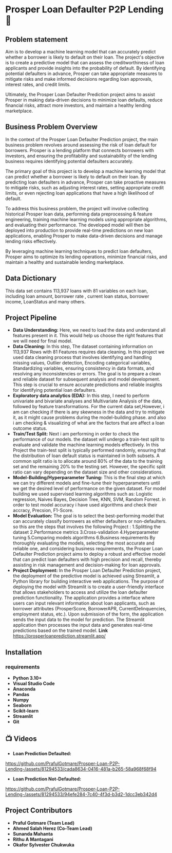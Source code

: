 # Prosper Loan Defaulter P2P Lending 🏦

## Problem statement 

Aim is to develop a machine learning model that can accurately predict whether a borrower is likely to default on their loan.
The project's objective is to create a predictive model that can assess the creditworthiness of loan applicants and provide insights into the probability of default. By identifying potential defaulters in advance, Prosper can take appropriate measures to mitigate risks and make informed decisions regarding loan approvals, interest rates, and credit limits.

Ultimately, the Prosper Loan Defaulter Prediction project aims to assist Prosper in making data-driven decisions to minimize loan defaults, reduce financial risks, attract more investors, and maintain a healthy lending marketplace.

## Business Problem Overview

In the context of the Prosper Loan Defaulter Prediction project, the main business problem revolves around assessing the risk of loan default for borrowers. Prosper is a lending platform that connects borrowers with investors, and ensuring the profitability and sustainability of the lending business requires identifying potential defaulters accurately.

The primary goal of this project is to develop a machine learning model that can predict whether a borrower is likely to default on their loan. By predicting loan defaulters in advance, Prosper can take proactive measures to mitigate risks, such as adjusting interest rates, setting appropriate credit limits, or even rejecting loan applications that have a high likelihood of default.

To address this business problem, the project will involve collecting historical Prosper loan data, performing data preprocessing & feature engineering, training machine learning models using appropriate algorithms, and evaluating their performance. The developed model will then be deployed into production to provide real-time predictions on new loan applications, enabling Prosper to make data-driven decisions and manage lending risks effectively.

By leveraging machine learning techniques to predict loan defaulters, Prosper aims to optimize its lending operations, minimize financial risks, and maintain a healthy and sustainable lending marketplace.

## Data Dictionary

This data set contains 113,937 loans with 81 variables on each loan, including loan amount, borrower rate , current loan status, borrower income, LoanStatus and many others.

## Project Pipeline

- **Data Understanding:** Here, we need to load the data and understand all features present in it. This would help us choose the right features that we will need for final model.
- **Data Cleaning:** In this step, The dataset containing information on 113,937 Rows with 81 Features requires data cleaning. In this project we used data cleaning process that involves identifying and handling missing values, Outlier detection, Encoding categorical variables, Standardizing variables, ensuring consistency in data formats, and resolving any inconsistencies or errors. The goal is to prepare a clean and reliable dataset for subsequent analysis and model development. This step is crucial to ensure accurate predictions and reliable insights for identifying potential loan defaulters.
- **Exploratory data analytics (EDA):** In this step, I need to perform univariate and bivariate analyses and Multivariate Analysis of the data, followed by feature transformations. For the current data set,However, i am can checking if there is any skewness in the data and try to mitigate it, as it might cause problems during the model-building phase. and also i am checking & visualizing of what are the factors that are affect a loan outcome status.
- **Train/Test Split:** Next i am performing in order to check the performance of our models. the dataset will undergo a train-test split to evaluate and validate the machine learning models effectively. 
In this Project the train-test split is typically performed randomly, ensuring that the distribution of loan default status is maintained in both subsets. A common split ratio is to allocate around 80% of the data to the training set and the remaining 20% to the testing set. However, the specific split ratio can vary depending on the dataset size and other considerations.
- **Model-Building/Hyperparameter Tuning:** This is the final step at which we can try different models and fine-tune their hyperparameters until we get the desired level of performance on the given dataset. For model building we used supervised learning algorithms such as: Logistic regression, Naives Bayes, Decision Tree, KNN, SVM, Random Forrest.
in order to test model accuracy i have used algorithms and check their accracy, Precsion, F1-Score.
- **Model Evaluation:** The goal is to select the best-performing model that can accurately classify borrowers as either defaulters or non-defaulters. so this are the steps that  involves the following Project :
      1.Splitting the dataset
      2.Performance metrics
      3.Cross-validation
      4.Hyperparameter tuning
      5.Comparing models algorithms
      6.Business requirements
By thoroughly evaluating the models, selecting the most accurate and reliable one, and considering business requirements, the Prosper Loan Defaulter Prediction project aims to deploy a robust and effective model that can predict loan defaulters with high precision and recall, thereby assisting in risk management and decision-making for loan approvals.
- **Project Deployment:** In the Prosper Loan Defaulter Prediction project, the deployment of the predictive model is achieved using Streamlit, a Python library for building interactive web applications. The purpose of deploying the model with Streamlit is to create a user-friendly interface that allows stakeholders to access and utilize the loan defaulter prediction functionality.
The application provides a interface where users can input relevant information about loan applicants, such as borrower attributes (ProsperScore, BorrowerAPR, CurrentDelinquencies, employment status, etc.). Upon submission of the form, the application sends the input data to the model for prediction. The Streamlit application then processes the input data and generates real-time predictions based on the trained model.
**Link** https://prosperloanprediction.streamlit.app/

## Installation
### requirements

- **Python 3.10+**
- **Visual Studio Code**
- **Anaconda**
- **Pandas**
- **Numpy**
- **Seaborn**
- **Scikit-learn**
- **Streamlit**
- **Git**


## 📺 Videos
- **Loan Prediction Defaulted:**

https://github.com/PrafulGotmare/Prosper-Loan-P2P-Lending-/assets/81294533/cada8634-0416-481a-b265-58a968f68f94

- **Loan Prediction Not-Defaulted:**

https://github.com/PrafulGotmare/Prosper-Loan-P2P-Lending-/assets/81294533/94efe284-7c40-4f3d-b3d2-1dcc3eb342d4

## Project Contributors

- **Praful Gotmare (Team Lead)**
- **Ahmed Salah Herez (Co-Team Lead)**
- **Sunanda Mahanta**
- **Rithu A Mantagani**
- **Okafor Sylvester Chukwuka**
